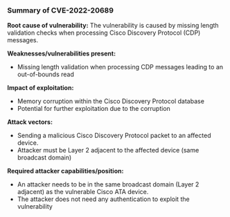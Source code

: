### Summary of CVE-2022-20689

**Root cause of vulnerability:**
The vulnerability is caused by missing length validation checks when processing Cisco Discovery Protocol (CDP) messages.

**Weaknesses/vulnerabilities present:**
- Missing length validation when processing CDP messages leading to an out-of-bounds read

**Impact of exploitation:**
- Memory corruption within the Cisco Discovery Protocol database
- Potential for further exploitation due to the corruption

**Attack vectors:**
- Sending a malicious Cisco Discovery Protocol packet to an affected device.
- Attacker must be Layer 2 adjacent to the affected device (same broadcast domain)

**Required attacker capabilities/position:**
- An attacker needs to be in the same broadcast domain (Layer 2 adjacent) as the vulnerable Cisco ATA device.
- The attacker does not need any authentication to exploit the vulnerability